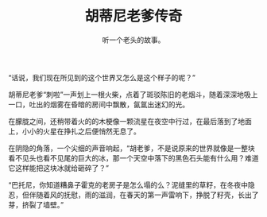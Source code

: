 ﻿---
layout: post
title:  "胡蒂尼老爹传奇"
subtitle: "听一个老头的故事。"
project: true
tags: [传奇]
bigimg: http://media.obsidian.net/eternity/media/wallpapers/poster-dragon/Wallpaper_PosterDragonAlt_2560x1600.jpg
comments: true
---
“话说，我们现在所见到的这个世界又怎么是这个样子的呢？”

胡蒂尼老爹“刺啦”一声划上一根火柴，点着了斑驳陈旧的老烟斗，随着深深地吸上一口，吐出的烟雾在昏暗的房间中飘散，氤氲出迷幻的光。

在朦胧之间，还稍带着火的的木梗像一颗流星在夜空中行过，在最后落到了地面上，小小的火星在挣扎之后便悄然无息了。

在阴隐的角落，一个尖细的声音响起，“胡老爹，不是说原来的世界就像是一整块看不见头也看不见尾的巨大的冰，那一个天空中落下的黑色石头能有什么用？难道它这样能把这块冰就给砸碎了？”

“巴托尼，你知道糟鼻子霍克的老房子是怎么塌的么？泥缝里的草籽，在冬夜中隐忍，但伴随着风的抚慰，雨的滋润，在春天的第一声雷响下，挣脱了籽壳，长出了芽，挤裂了墙壁。”
